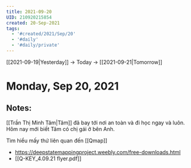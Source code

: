 ```yaml
---
title: 2021-09-20
UID: 210920215854
created: 20-Sep-2021
tags:
  - '#created/2021/Sep/20'
  - '#daily'
  - '#daily/private'
---
```

[[2021-09-19|Yesterday]] -> Today -> [[2021-09-21|Tomorrow]]
# Monday, Sep 20, 2021

## Notes:
[[Trần Thị Minh Tâm|Tâm]] đã bay tới nơi an toàn và đi học ngay và luôn. Hôm nay mới biết Tâm có chị gái ở bên Anh.

Tìm hiểu mấy thứ liên quan đến [[Qmap]]
- https://deepstatemappingproject.weebly.com/free-downloads.html
- [[Q-KEY_4.09.21 flyer.pdf]]